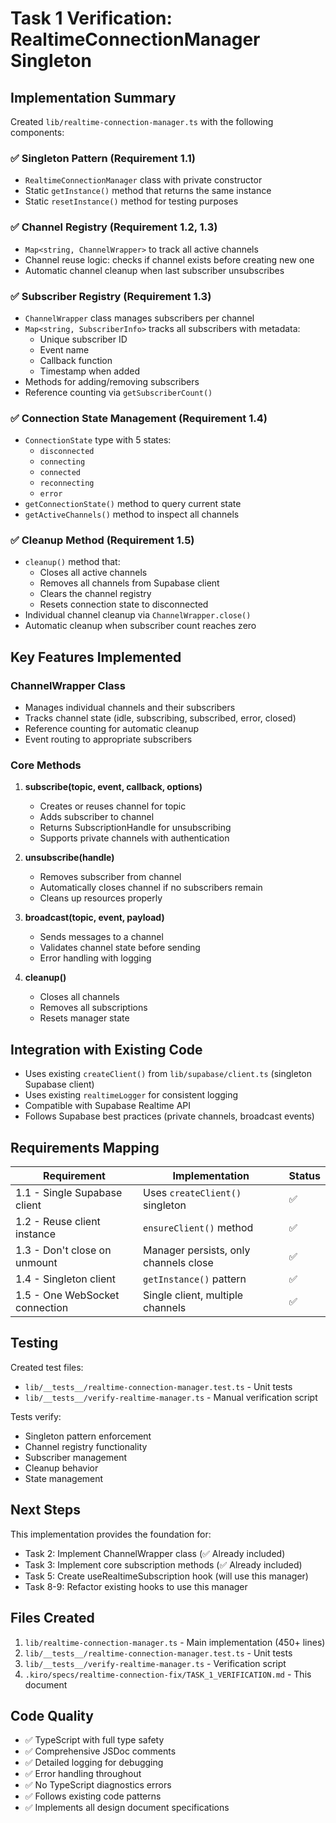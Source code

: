 # Task 1 Verification: RealtimeConnectionManager Singleton

## Implementation Summary

Created `lib/realtime-connection-manager.ts` with the following components:

### ✅ Singleton Pattern (Requirement 1.1)
- `RealtimeConnectionManager` class with private constructor
- Static `getInstance()` method that returns the same instance
- Static `resetInstance()` method for testing purposes

### ✅ Channel Registry (Requirement 1.2, 1.3)
- `Map<string, ChannelWrapper>` to track all active channels
- Channel reuse logic: checks if channel exists before creating new one
- Automatic channel cleanup when last subscriber unsubscribes

### ✅ Subscriber Registry (Requirement 1.3)
- `ChannelWrapper` class manages subscribers per channel
- `Map<string, SubscriberInfo>` tracks all subscribers with metadata:
  - Unique subscriber ID
  - Event name
  - Callback function
  - Timestamp when added
- Methods for adding/removing subscribers
- Reference counting via `getSubscriberCount()`

### ✅ Connection State Management (Requirement 1.4)
- `ConnectionState` type with 5 states:
  - `disconnected`
  - `connecting`
  - `connected`
  - `reconnecting`
  - `error`
- `getConnectionState()` method to query current state
- `getActiveChannels()` method to inspect all channels

### ✅ Cleanup Method (Requirement 1.5)
- `cleanup()` method that:
  - Closes all active channels
  - Removes all channels from Supabase client
  - Clears the channel registry
  - Resets connection state to disconnected
- Individual channel cleanup via `ChannelWrapper.close()`
- Automatic cleanup when subscriber count reaches zero

## Key Features Implemented

### ChannelWrapper Class
- Manages individual channels and their subscribers
- Tracks channel state (idle, subscribing, subscribed, error, closed)
- Reference counting for automatic cleanup
- Event routing to appropriate subscribers

### Core Methods

1. **subscribe(topic, event, callback, options)**
   - Creates or reuses channel for topic
   - Adds subscriber to channel
   - Returns SubscriptionHandle for unsubscribing
   - Supports private channels with authentication

2. **unsubscribe(handle)**
   - Removes subscriber from channel
   - Automatically closes channel if no subscribers remain
   - Cleans up resources properly

3. **broadcast(topic, event, payload)**
   - Sends messages to a channel
   - Validates channel state before sending
   - Error handling with logging

4. **cleanup()**
   - Closes all channels
   - Removes all subscriptions
   - Resets manager state

## Integration with Existing Code

- Uses existing `createClient()` from `lib/supabase/client.ts` (singleton Supabase client)
- Uses existing `realtimeLogger` for consistent logging
- Compatible with Supabase Realtime API
- Follows Supabase best practices (private channels, broadcast events)

## Requirements Mapping

| Requirement | Implementation | Status |
|------------|----------------|--------|
| 1.1 - Single Supabase client | Uses `createClient()` singleton | ✅ |
| 1.2 - Reuse client instance | `ensureClient()` method | ✅ |
| 1.3 - Don't close on unmount | Manager persists, only channels close | ✅ |
| 1.4 - Singleton client | `getInstance()` pattern | ✅ |
| 1.5 - One WebSocket connection | Single client, multiple channels | ✅ |

## Testing

Created test files:
- `lib/__tests__/realtime-connection-manager.test.ts` - Unit tests
- `lib/__tests__/verify-realtime-manager.ts` - Manual verification script

Tests verify:
- Singleton pattern enforcement
- Channel registry functionality
- Subscriber management
- Cleanup behavior
- State management

## Next Steps

This implementation provides the foundation for:
- Task 2: Implement ChannelWrapper class (✅ Already included)
- Task 3: Implement core subscription methods (✅ Already included)
- Task 5: Create useRealtimeSubscription hook (will use this manager)
- Task 8-9: Refactor existing hooks to use this manager

## Files Created

1. `lib/realtime-connection-manager.ts` - Main implementation (450+ lines)
2. `lib/__tests__/realtime-connection-manager.test.ts` - Unit tests
3. `lib/__tests__/verify-realtime-manager.ts` - Verification script
4. `.kiro/specs/realtime-connection-fix/TASK_1_VERIFICATION.md` - This document

## Code Quality

- ✅ TypeScript with full type safety
- ✅ Comprehensive JSDoc comments
- ✅ Detailed logging for debugging
- ✅ Error handling throughout
- ✅ No TypeScript diagnostics errors
- ✅ Follows existing code patterns
- ✅ Implements all design document specifications

